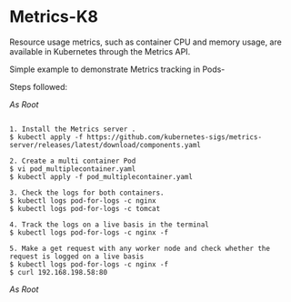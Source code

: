 # Metrics-K8
Resource usage metrics, such as container CPU and memory usage, are available in Kubernetes through the Metrics API.

Simple example to demonstrate Metrics tracking in Pods-

Steps followed:

*As Root*
```

1. Install the Metrics server .
$ kubectl apply -f https://github.com/kubernetes-sigs/metrics-server/releases/latest/download/components.yaml

2. Create a multi container Pod
$ vi pod_multiplecontainer.yaml
$ kubectl apply -f pod_multiplecontainer.yaml

3. Check the logs for both containers.
$ kubectl logs pod-for-logs -c nginx
$ kubectl logs pod-for-logs -c tomcat

4. Track the logs on a live basis in the terminal
$ kubectl logs pod-for-logs -c nginx -f

5. Make a get request with any worker node and check whether the request is logged on a live basis
$ kubectl logs pod-for-logs -c nginx -f
$ curl 192.168.198.58:80

  ```
  *As Root*
